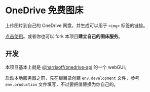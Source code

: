 # OneDrive 免费图床

上传图片到自己的 OneDrive 网盘，并生成可以用于 `<img>` 标签的链接。

[点击使用](https://harrisoff.github.io/onedrive.html)。或者你也可以 fork 本项目**建立自己的图床服务**。

## 开发

本项目基本上就是 [@harrisoff/onedrive-api](https://github.com/harrisoff/onedrive-api) 的一个 webGUI。

启动本地服务器之前，先在根目录创建 `env.development` 文件，参考 `env.production` 文件填写，不过要把值替换为你自己的。
